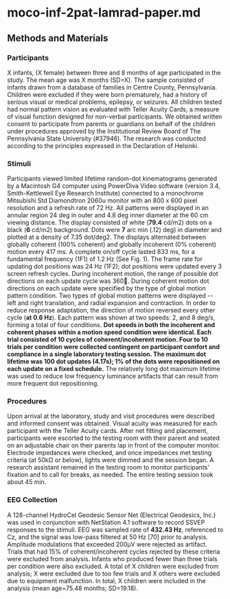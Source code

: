 # moco-inf-2pat-lamrad-paper.md

## Methods and Materials
### Participants
X infants, (X  female) between three and 8 months of age participated in the study. The mean age was X months (SD=X). The sample consisted of infants drawn from a database of families in Centre County, Pennsylvania. Children were excluded if they were born prematurely, had a history of serious visual or medical problems, epilepsy, or seizures. All children tested had normal pattern vision as evaluated with Teller Acuity Cards, a measure of visual function designed for non-verbal participants. We obtained written consent to participate from parents or guardians on behalf of the children under procedures approved by the Institutional Review Board of The Pennsylvania State University (#37946). The research was conducted according to the principles expressed in the Declaration of Helsinki.

### Stimuli

Participants viewed limited lifetime random-dot kinematograms generated by a Macintosh G4 computer using PowerDiva Video software (version 3.4, Smith-Kettlewell Eye Research Institute) connected to a monochrome Mitsubishi Std Diamondtron 2060u monitor with an 800 x 600 pixel resolution and a refresh rate of 72 Hz. All patterns were displayed in an annular region 24 deg in outer and 4.8 deg inner diameter at the 60 cm viewing distance. The display consisted of white (**79.4** cd/m2) dots on a black (**6** cd/m2) background. Dots were **7** arc min (.12)  deg) in diameter and plotted at a density of 7.35 dot/deg2. The displays alternated between globally coherent (100% coherent) and globally incoherent (0% coherent) motion every 417 ms. A complete on/off cycle lasted 833 ms, for a fundamental frequency (1F1) of 1.2 Hz (See Fig. 1). The frame rate for updating dot positions was 24 Hz (1F2); dot positions were updated every 3 screen refresh cycles. During incoherent motion, the range of possible dot
directions on each update cycle was 360. During coherent motion dot directions on each update were specified by the type of global motion pattern condition. Two types of global motion patterns were displayed -- left and right translation, and radial expansion and contraction. In order to reduce response adaptation, the direction of motion reversed every other cycle (**at 0.6 Hz**). Each pattern was shown at two speeds: 2, and 8 deg/s, forming a total of four conditions. **Dot speeds in both the incoherent and coherent phases within a motion speed condition were identical. Each trial consisted of 10 cycles of coherent/incoherent motion. Four to 10 trials per condition were collected contingent on participant comfort and compliance in a single laboratory testing session. The maximum dot lifetime was 100 dot updates (4.17s); 1% of the dots were repositioned on each update on a fixed schedule.** The relatively long dot maximum lifetime was used to reduce low frequency luminance artifacts that can result from more frequent dot repositioning.


### Procedures  

Upon arrival at the laboratory, study and visit procedures were described and informed consent was obtained. Visual acuity was measured for each participant with the Teller Acuity cards. After net fitting and placement, participants were escorted to the testing room with their parent and seated on an adjustable chair on their parents lap in front of the computer monitor. Electrode impedances were checked, and once impedances met testing criteria (at 50kΩ or below), lights were dimmed and the session began. A research assistant remained in the testing room to monitor participants' fixation and to call for breaks, as needed. The entire testing session took about 45 min.  

### EEG Collection  

A 128-channel HydroCel Geodesic Sensor Net (Electrical Geodesics, Inc.) was used in conjunction with NetStation 4.1 software to record SSVEP responses to the stimuli. EEG was sampled rate of **432.43 Hz**, referenced to Cz, and the signal was low-pass filtered at 50 Hz [70] prior to analysis. Amplitude modulations that exceeded 200µV were rejected as artifact. Trials that had 15% of coherent/incoherent cycles rejected by these criteria were excluded from analysis. Infants who produced fewer than three trials per condition were also excluded. A total of X children were excluded from analysis; X were excluded due to too few trials and X others were excluded due to equipment malfunction. In total, X children were included in the analysis (mean age=75.48 months; SD=19.18).
